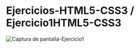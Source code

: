 # Ejercicios-HTML5-CSS3 / Ejercicio1HTML5-CSS3
![Captura de pantalla-Ejercicio1](https://github.com/erigt/Ejercicios-HTML5-CSS3/assets/146768635/f158df77-727a-4d42-84ad-78fddeb3df23)
